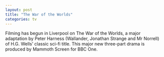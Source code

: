 ```yaml
---
layout: post
title: "The War of the Worlds"
categories: tv
---
```

Filming has begun in Liverpool on The War of the Worlds, a major adaptation by Peter Harness (Wallander, Jonathan Strange and Mr Norrell) of H.G. Wells’ classic sci-fi title. This major new three-part drama is produced by Mammoth Screen for BBC One.
